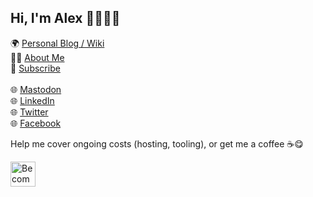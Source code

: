 ## Hi, I'm Alex 👋👨🏻‍💻

🌍 <a href="https://alexn.org/">Personal Blog / Wiki</a> <br>
🙋‍♂️ <a href="https://alexn.org/about/" rel="me">About Me</a> <br>
📨 <a href="https://alexn.org/subscribe/">Subscribe</a> <br><br>
🌐 <a rel="me" href="https://social.alexn.org/@alexelcu">Mastodon</a> <br>
🌐 <a rel="me" href="https://www.linkedin.com/in/alexelcu/">LinkedIn</a> <br>
🌐 <a rel="me" href="https://twitter.com/alexelcu">Twitter</a> <br>
🌐 <a rel="me" href="https://www.facebook.com/alexelcu.page">Facebook</a> <br>

Help me cover ongoing costs (hosting, tooling), or get me a coffee ☕️😋

<a href="https://www.patreon.com/bePatron?u=6102596"><img label="Become a Patron!" alt="Become a Patron!" title="Become a Patron!" src="https://c5.patreon.com/external/logo/become_a_patron_button@2x.png" target="_blank" height="40" /></a>
